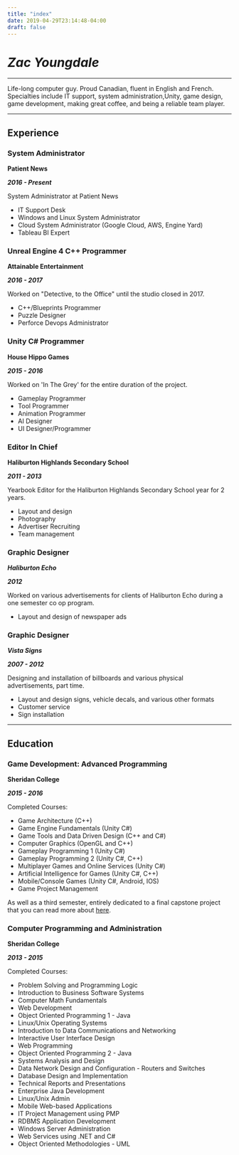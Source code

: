 ```yaml
---
title: "index"
date: 2019-04-29T23:14:48-04:00
draft: false
---
```


# ___Zac Youngdale___
---

Life-long computer guy. Proud Canadian, fluent in English and French. Specialties include IT support, system administration,Unity, game design, game development, making great coffee, and being a reliable team player.

---

## Experience

### System Administrator

__Patient News__

___2016 - Present___

System Administrator at Patient News

- IT Support Desk
- Windows and Linux System Administrator
- Cloud System Administrator (Google Cloud, AWS, Engine Yard)
- Tableau BI Expert

### Unreal Engine 4 C++ Programmer

__Attainable Entertainment__

___2016 - 2017___

Worked on "Detective, to the Office" until the studio closed in 2017.

- C++/Blueprints Programmer
- Puzzle Designer
- Perforce Devops Administrator

### Unity C# Programmer

__House Hippo Games__

___2015 - 2016___

Worked on 'In The Grey' for the entire duration of the project.

- Gameplay Programmer
- Tool Programmer
- Animation Programmer
- AI Designer
- UI Designer/Programmer



### Editor In Chief

__Haliburton Highlands Secondary School__

___2011 - 2013___

Yearbook Editor for the Haliburton Highlands Secondary School year for 2 years.

- Layout and design
- Photography
- Advertiser Recruiting
- Team management


### Graphic Designer

___Haliburton Echo___

___2012___

Worked on various advertisements for clients of Haliburton Echo during a one semester co op program.

- Layout and design of newspaper ads

### Graphic Designer

___Vista Signs___

___2007 - 2012___

Designing and installation of billboards and various physical advertisements, part time.

- Layout and design signs, vehicle decals, and various other formats
- Customer service
- Sign installation

---

## Education

### Game Development: Advanced Programming

__Sheridan College__

___2015 - 2016___

Completed Courses:

- Game Architecture (C++)
- Game Engine Fundamentals (Unity C#)
- Game Tools and Data Driven Design (C++ and C#)
- Computer Graphics (OpenGL and C++)
- Gameplay Programming 1 (Unity C#)
- Gameplay Programming 2 (Unity C#, C++)
- Multiplayer Games and Online Services (Unity C#)
- Artificial Intelligence for Games (Unity C#, C++)
- Mobile/Console Games (Unity C#, Android, IOS)
- Game Project Management

As well as a third semester, entirely dedicated to a final capstone project that you can read more about 
[here](/blog/in-the-grey-unity-vertical-slice/).


### Computer Programming and Administration

__Sheridan College__

___2013 - 2015___

Completed Courses:

- Problem Solving and Programming Logic
- Introduction to Business Software Systems
- Computer Math Fundamentals
- Web Development
- Object Oriented Programming 1 - Java
- Linux/Unix Operating Systems
- Introduction to Data Communications and Networking
- Interactive User Interface Design
- Web Programming
- Object Oriented Programming 2 - Java
- Systems Analysis and Design
- Data Network Design and Configuration - Routers and Switches
- Database Design and Implementation
- Technical Reports and Presentations
- Enterprise Java Development
- Linux/Unix Admin
- Mobile Web-based Applications
- IT Project Management using PMP
- RDBMS Application Development
- Windows Server Administration
- Web Services using .NET and C#
- Object Oriented Methodologies - UML 

